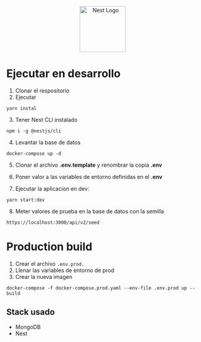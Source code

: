 <p align="center">
  <a href="http://nestjs.com/" target="blank"><img src="https://nestjs.com/img/logo-small.svg" width="120" alt="Nest Logo" /></a>
</p>

# Ejecutar en desarrollo

1. Clonar el respositorio
2. Ejecutar 
```
yarn instal
```

3. Tener Nest CLI instalado
```
npm i -g @nestjs/cli
```

4. Levantar la base de datos
```
docker-compose up -d
```

5. Clonar el archivo __.env.template__ y renombrar la copia __.env__

6. Poner valor a las variables de entorno definidas en el __.env__

7. Ejecutar la aplicacion en dev:
```
yarn start:dev
```

8. Meter valores de prueba en la base de datos con la semilla
```
https://localhost:3000/api/v2/seed
```

# Production build
1. Crear el archivo ```.env.prod.```
2. Llenar las variables de entorno de prod
3. Crear la nueva imagen
```
docker-compose -f docker-compose.prod.yaml --env-file .env.prod up --build
```





## Stack usado
* MongoDB
* Nest